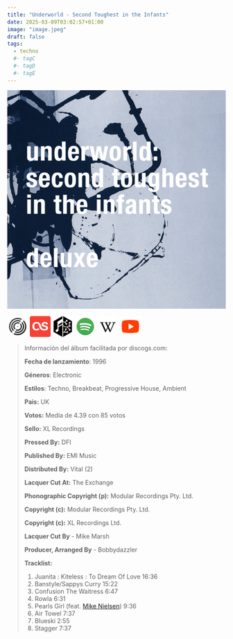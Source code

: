 ```yaml
---
title: "Underworld - Second Toughest in the Infants"
date: 2025-03-09T03:02:57+01:00
image: "image.jpeg"
draft: false
tags:
  - techno
  #- tagC
  #- tagD
  #- tagE
---
```


![cover](image.jpeg "Underworld - Second-Toughest-in-the-Infants")

[![discogs](../links/svg/discogs.png "discogs")](https://www.discogs.com/master/43556)
[![lastfm](../links/svg/lastfm.png "lastfm")](https://www.last.fm/music/Underworld/Second-Toughest-In-The-Infants)
[![musicbrainz](../links/svg/musicbrainz.png "musicbrainz")](https://musicbrainz.org/release/3466dbc0-e076-4e42-8369-f71846e97c8e)
[![spotify](../links/svg/spotify.png "putify")](https://open.spotify.com/album/6bowhByaAMoqWnRQGnffo9)
[![wikipedia](../links/svg/wikipedia.png "wikipedia")](<https://en.wikipedia.org/wiki/Underworld_(band)>)
[![youtube](../links/svg/youtube.png "youtube")](https://www.youtube.com/playlist?list=PLA195DB26536400F5)

<!-- [![bandcamp](../links/svg/bandcamp.png (bandcamp))](error) error busqueda -->

> Información del álbum facilitada por discogs.com:
>
> **Fecha de lanzamiento**: 1996
>
> **Géneros**: Electronic
>
> **Estilos**: Techno, Breakbeat, Progressive House, Ambient
>
> **Pais:** UK
>
> **Votos:** Media de 4.39 con 85 votos
>
> **Sello:** XL Recordings
>
> **Pressed By:** DFI
>
> **Published By:** EMI Music
>
> **Distributed By:** Vital (2)
>
> **Lacquer Cut At:** The Exchange
>
> **Phonographic Copyright (p):** Modular Recordings Pty. Ltd.
>
> **Copyright (c):** Modular Recordings Pty. Ltd.
>
> **Copyright (c):** XL Recordings Ltd.
>
> **Lacquer Cut By** - Mike Marsh
>
> **Producer, Arranged By** - Bobbydazzler
>
> **Tracklist:**
>
> 1. Juanita : Kiteless : To Dream Of Love 16:36
> 2. Banstyle/Sappys Curry 15:22
> 3. Confusion The Waitress 6:47
> 4. Rowla 6:31
> 5. Pearls Girl
>    (feat. [Mike Nielsen](https://www.discogs.com/artist/127652 "NZ producer, surround sound engineer and mixer...")) 9:36
> 6. Air Towel 7:37
> 7. Blueski 2:55
> 8. Stagger 7:37
